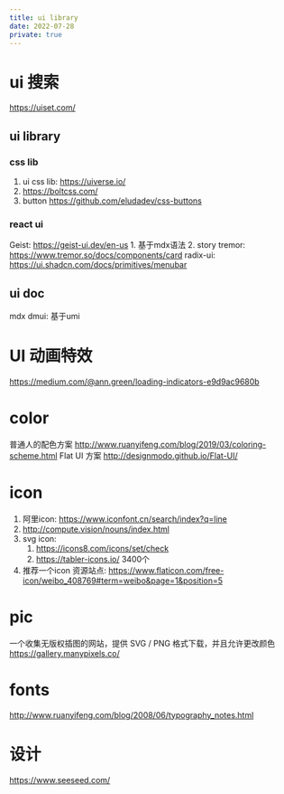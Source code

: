 ```yaml
---
title: ui library
date: 2022-07-28
private: true
---
```

# ui 搜索
https://uiset.com/

## ui library
### css lib
1. ui css lib: https://uiverse.io/
2. https://boltcss.com/
3. button https://github.com/eludadev/css-buttons

### react ui
Geist: 
https://geist-ui.dev/en-us
    1. 基于mdx语法
    2. story
tremor: https://www.tremor.so/docs/components/card
radix-ui: https://ui.shadcn.com/docs/primitives/menubar

## ui doc
mdx
dmui: 基于umi


# UI 动画特效
https://medium.com/@ann.green/loading-indicators-e9d9ac9680b

# color
普通人的配色方案
http://www.ruanyifeng.com/blog/2019/03/coloring-scheme.html
Flat UI 方案
http://designmodo.github.io/Flat-UI/

# icon
1. 阿里icon: https://www.iconfont.cn/search/index?q=line
1. http://compute.vision/nouns/index.html
1. svg icon:
    1. https://icons8.com/icons/set/check
    2. https://tabler-icons.io/ 3400个
1. 推荐一个icon 资源站点:
https://www.flaticon.com/free-icon/weibo_408769#term=weibo&page=1&position=5


# pic
一个收集无版权插图的网站，提供 SVG / PNG 格式下载，并且允许更改颜色
https://gallery.manypixels.co/

# fonts
http://www.ruanyifeng.com/blog/2008/06/typography_notes.html

# 设计
https://www.seeseed.com/